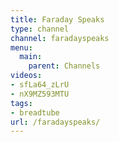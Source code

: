```yaml
---
title: Faraday Speaks
type: channel
channel: faradayspeaks
menu:
  main:
    parent: Channels
videos:
- sfLa64_zLrU
- nX9MZ593MTU
tags:
- breadtube
url: /faradayspeaks/
---
```

